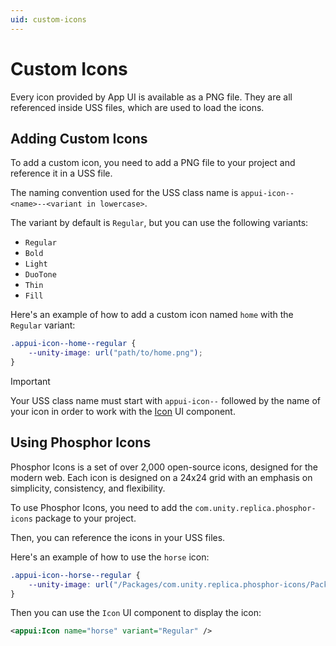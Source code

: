 ```yaml
---
uid: custom-icons
---
```


# Custom Icons

Every icon provided by App UI is available as a PNG file.
They are all referenced inside USS files, which are used to load the icons.

## Adding Custom Icons

To add a custom icon, you need to add a PNG file to your project and reference it in a USS file.

The naming convention used for the USS class name is `appui-icon--<name>--<variant in lowercase>`.

The variant by default is `Regular`, but you can use the following variants:

- `Regular`
- `Bold`
- `Light`
- `DuoTone`
- `Thin`
- `Fill`

Here's an example of how to add a custom icon named `home` with the `Regular` variant:

```css
.appui-icon--home--regular {
    --unity-image: url("path/to/home.png");
}
```

> [!IMPORTANT]
> Your USS class name must start with `appui-icon--` followed by the name of your icon
> in order to work with the [Icon](xref:Unity.AppUI.UI.Icon) UI component.

## Using Phosphor Icons

Phosphor Icons is a set of over 2,000 open-source icons, designed for the modern web.
Each icon is designed on a 24x24 grid with an emphasis on simplicity, consistency, and flexibility.

To use Phosphor Icons, you need to add the `com.unity.replica.phosphor-icons` package to your project.

Then, you can reference the icons in your USS files.

Here's an example of how to use the `horse` icon:

```css
.appui-icon--horse--regular {
    --unity-image: url("/Packages/com.unity.replica.phosphor-icons/PackageResources/Icons/regular/horse.png");
}
```

Then you can use the `Icon` UI component to display the icon:

```xml
<appui:Icon name="horse" variant="Regular" />
```
